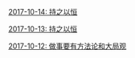[2017-10-14: 持之以恒](https://github.com/CaroseKYS/Blog/blob/master/content/my-daily/2017/10/2017-10-13.md)

[2017-10-13: 持之以恒](https://github.com/CaroseKYS/Blog/blob/master/content/my-daily/2017/10/2017-10-13.md)

[2017-10-12: 做事要有方法论和大局观](https://github.com/CaroseKYS/Blog/blob/master/content/my-daily/2017/10/2017-10-12.md)
